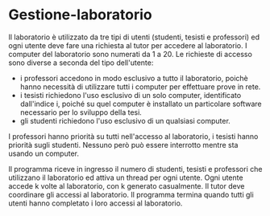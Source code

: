 # Gestione-laboratorio

Il laboratorio è utilizzato da tre tipi di utenti (studenti, tesisti e professori) ed ogni utente deve fare una richiesta al tutor per accedere al laboratorio.
I computer del laboratorio sono numerati da 1 a 20. Le richieste di accesso sono diverse a seconda del tipo dell'utente:
- i professori accedono in modo esclusivo a tutto il laboratorio, poichè hanno necessità di utilizzare tutti i computer per effettuare prove in rete.
- i tesisti richiedono l'uso esclusivo di un solo computer, identificato dall'indice i, poiché su quel computer è installato un particolare software necessario per lo sviluppo della tesi.
- gli studenti richiedono l'uso esclusivo di un qualsiasi computer.

I professori hanno priorità su tutti nell'accesso al laboratorio, i tesisti hanno priorità sugli studenti. 
Nessuno però può essere interrotto mentre sta usando un computer.

Il programma riceve in ingresso il numero di studenti, tesisti e professori che utilizzano il laboratorio ed attiva un thread per ogni utente.
Ogni utente accede k volte al laboratorio, con k generato casualmente.
Il tutor deve coordinare gli accessi al laboratorio.
Il programma termina quando tutti gli utenti hanno completato i loro accessi al laboratorio.
